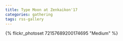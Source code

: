 ```yaml
---
title: Type Moon at Zenkaikon'17
categories: gathering
tags: rss-gallery
---
```


{% flickr_photoset 72157689200174695 "Medium" %}